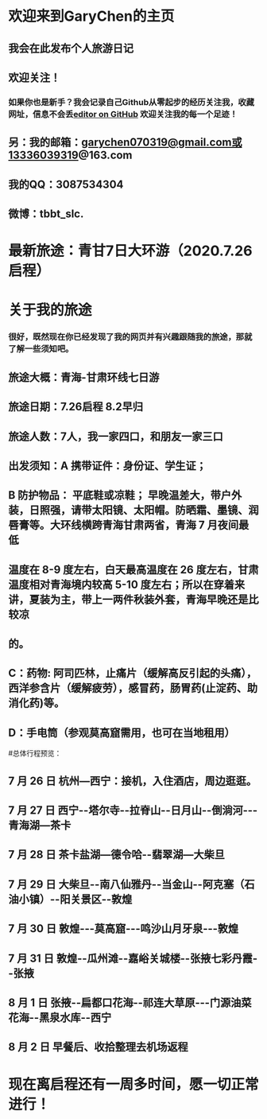 # 欢迎来到GaryChen的主页
##  我会在此发布个人旅游日记
##  欢迎关注！
### 如果你也是新手？我会记录自己Github从零起步的经历关注我，收藏网址，信息不会丢[editor on GitHub](https://github.com/GaryChen-jw/Diary-Daily/edit/master/index.md) 欢迎关注我的每一个足迹！

## 另：我的邮箱：garychen070319@gmail.com或13336039319@163.com
##     我的QQ：3087534304   
##     微博：tbbt_slc.

# 最新旅途：青甘7日大环游（2020.7.26 启程）
# 关于我的旅途
### 很好，既然现在你已经发现了我的网页并有兴趣跟随我的旅途，那就了解一些须知吧。

## 旅途大概：青海-甘肃环线七日游
## 旅途日期：7.26启程 8.2早归
## 旅途人数：7人，我一家四口，和朋友一家三口
## 出发须知：A 携带证件：身份证、学生证；
##          B 防护物品： 平底鞋或凉鞋； 早晚温差大，带户外装，日照强，请带太阳镜、太阳帽。防晒霜、墨镜、润唇膏等。大环线横跨青海甘肃两省，青海 7 月夜间最低
##            温度在 8-9 度左右，白天最高温度在 26 度左右，甘肃温度相对青海境内较高 5-10 度左右；所以在穿着来讲，夏装为主，带上一两件秋装外套，青海早晚还是比较凉
##            的。
##          C：药物: 阿司匹林，止痛片（缓解高反引起的头痛），西洋参含片（缓解疲劳），感冒药，肠胃药(止淀药、助消化药)等。
##          D：手电筒（参观莫高窟需用，也可在当地租用）

#总体行程预览：
## 7 月 26 日 杭州—西宁：接机，入住酒店，周边逛逛。
## 7 月 27 日 西宁--塔尔寺--拉脊山--日月山--倒淌河---青海湖—茶卡
## 7 月 28 日 茶卡盐湖—德令哈--翡翠湖—大柴旦
## 7 月 29 日 大柴旦--南八仙雅丹--当金山--阿克塞（石油小镇）--阳关景区--敦煌
## 7 月 30 日 敦煌---莫高窟---鸣沙山月牙泉---敦煌
## 7 月 31 日 敦煌--瓜州滩--嘉峪关城楼--张掖七彩丹霞--张掖
## 8 月 1 日 张掖--扁都口花海--祁连大草原---门源油菜花海--黑泉水库--西宁
## 8 月 2 日 早餐后、收拾整理去机场返程

# 现在离启程还有一周多时间，愿一切正常进行！
